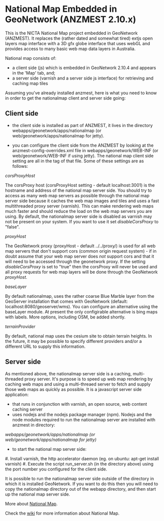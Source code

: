 
National Map Embedded in GeoNetwork (ANZMEST 2.10.x)
====================================================

This is the NICTA National Map project embedded in GeoNetwork (ANZMEST). It replaces the (rather 
dated and somewhat tired) extjs open layers map interface with a 3D gfx globe interface
that uses webGL and provides access to many basic web map data layers in Australia.

National map consists of:

- a client side (js) which is embedded in GeoNetwork 2.10.4 and appears in the 'Map' tab, and;
- a server side (varnish and a server side js interface) for retrieving and caching map tiles

Assuming you've already installed anzmest, here is what you need to know in order to get the nationalmap client and server side going:

Client side
-----------

- the client side is installed as part of ANZMEST, it lives in the directory webapps/geonetwork/apps/nationalmap (or web/geonetwork/apps/nationalmap for jetty).

- you can configure the client side from the ANZMEST by looking at the anzmest-config-overrides.xml file in webapps/geonetwork/WEB-INF (or web/geonetwork/WEB-INF if using jetty). The national map client side setting are all in the <nationalmap> tag of that file. Some of these settings are as follows:

*corsProxyHost*

The corsProxy host (corsProxyHost setting - default localhost:3001) is the hostname and address of the national map server side. You should try to access as many web map servers as possible through the national map server side because it caches the web map images and tiles and uses a fast multithreaded proxy server (varnish). This can make rendering web maps much faster and should reduce the load on the web map servers you are using. By default, the nationalmap server side is disabled as varnish may not be present on your system. If you want to use it set *disableCorsProxy* to "false".

*proxyHost*

The GeoNetwork proxy (proxyHost - default ../../proxy/) is used for all web map servers that don't support cors (common origin request system) - if in doubt assume that your web map server does *not* support cors and that it will need to be accessed through the geonetwork proxy. If the setting *disableCorsProxy* is set to "true" then the corsProxy will never be used and all proxy requests for web map layers will be done through the GeoNetwork *proxyHost*.

*baseLayer*

By default nationalmap, uses the rather coarse Blue Marble layer from the GeoServer installation that comes with GeoNetwork (default: localhost:8080/geoserver/wms). You can configure an alternative using the baseLayer module. At present the only configirable alternative is bing maps with labels. More options, including OSM, be added shortly.

*terrainProvider*

By default, national map uses the cesium site to obtain terrain heights. In the future, it may be possible to specify different providers and/or a different URL to supply this information.

Server side
-----------

As mentioned above, the nationalmap server side is a caching, multi-threaded proxy server. It's 
purpose is to speed up web map rendering by caching web maps and using a multi-threaed server 
to fetch and supply those web maps as quickly as possible. It is a javascript server side 
application:

- that runs in conjunction with varnish, an open source, web content caching server
- uses nodejs and the nodejs package manager (npm). Nodejs and the node modules required to run the nationalmap server are installed with anzmest in directory:

*webapps/geonetwork/apps/nationalmap (or web/geonetwork/apps/nationalmap for jetty)*

- to start the national map server side:

#. Install varnish, the http accelerator daemon (eg. on ubuntu: apt-get install varnish)
#. Execute the script run_server.sh (in the directory above) using the port number you configured for the client side.

It is possible to run the nationalmap server side outside of the directory in which it is installed
GeoNetwork. If you want to do this then you will need to copy the nationalmap directory out of the 
webapp directory, and then start up the national map server side.

More about [National Map](http://nationalmap.nicta.com.au).

Check the [wiki](https://github.com/NICTA/ausglobe/wiki) for 
more information about National Map.
